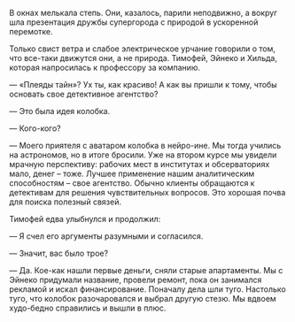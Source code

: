 В окнах мелькала степь. Они, казалось, парили неподвижно, а вокруг шла презентация дружбы супергорода с природой в ускоренной перемотке.

Только свист ветра и слабое электрическое урчание говорили о том, что все-таки движутся они, а не природа. Тимофей, Эйнеко и Хильда, которая напросилась к профессору за компанию.

— «Плеяды тайн»? Ух ты, как красиво! А как вы пришли к тому, чтобы основать свое детективное агентство?

— Это была идея колобка.

— Кого-кого?

— Моего приятеля с аватаром колобка в нейро-ине. Мы тогда учились на астрономов, но в итоге бросили. Уже на втором курсе мы увидели мрачную перспективу: рабочих мест в институтах и обсерваториях мало, денег – тоже.  Лучшее применение нашим аналитическим способностям – свое агентство. Обычно клиенты обращаются к детективам для решения чувствительных вопросов. Это хорошая почва для поиска полезный связей. 

Тимофей едва улыбнулся и продолжил:

— Я счел его аргументы разумными и согласился.

— Значит, вас было трое?

— Да. Кое-как нашли первые деньги, сняли старые апартаменты. Мы с Эйнеко придумали название, провели ремонт, пока он занимался рекламой и искал финансирование. Поначалу дела шли туго. Настолько туго, что колобок разочаровался и выбрал другую стезю. Мы вдвоем худо-бедно справились и вышли в плюс. 